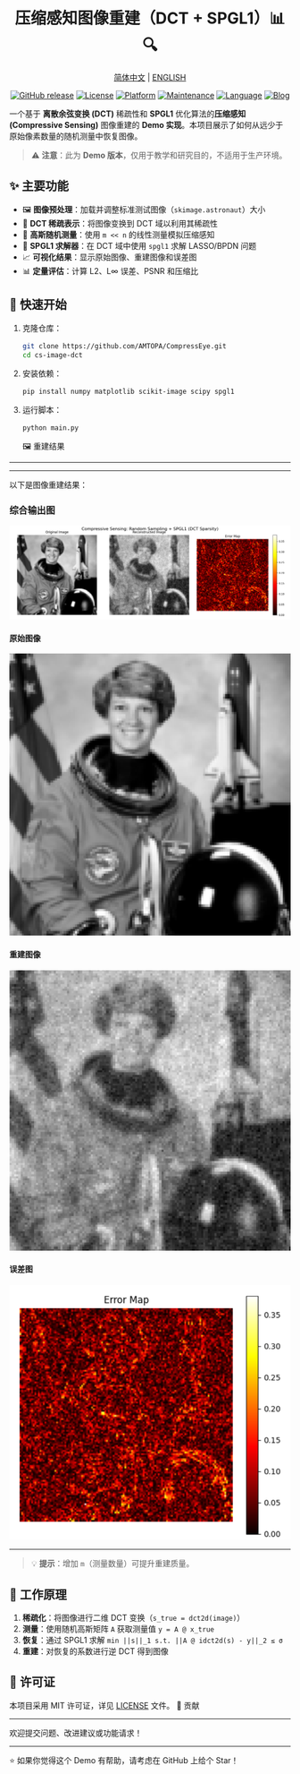 <div align="center">
<h1>压缩感知图像重建（DCT + SPGL1）📊🔍</h1>

<a href="README_zh.md">简体中文</a> | <a href="README.md">ENGLISH</a>

[![GitHub release](https://img.shields.io/github/release/AMTOPA/CompressEye.svg)](https://github.com/AMTOPA/CompressEyeo/releases)
[![License](https://img.shields.io/badge/license-MIT-blue.svg)](https://opensource.org/licenses/MIT)
[![Platform](https://img.shields.io/badge/platform-Windows-blue)](https://www.microsoft.com/windows)
[![Maintenance](https://img.shields.io/badge/Maintained%3F-yes-green.svg)](https://github.com/AMTOPA/CompressEyeo/graphs/commit-activity)
[![Language](https://img.shields.io/badge/语言-简体中文-red)](README_zh.md)
[![Blog](https://img.shields.io/badge/📖_我的博客-math--enthusiast.top-FF5733)](https://math-enthusiast.top/)

</div>

一个基于 **离散余弦变换 (DCT)** 稀疏性和 **SPGL1** 优化算法的**压缩感知 (Compressive Sensing)** 图像重建的 **Demo 实现**。本项目展示了如何从远少于原始像素数量的随机测量中恢复图像。

> ⚠️ **注意**：此为 **Demo 版本**，仅用于教学和研究目的，不适用于生产环境。

## ✨ 主要功能

- 🖼️ **图像预处理**：加载并调整标准测试图像（`skimage.astronaut`）大小
- 🔀 **DCT 稀疏表示**：将图像变换到 DCT 域以利用其稀疏性
- 📏 **高斯随机测量**：使用 `m << n` 的线性测量模拟压缩感知
- 🧮 **SPGL1 求解器**：在 DCT 域中使用 `spgl1` 求解 LASSO/BPDN 问题
- 📈 **可视化结果**：显示原始图像、重建图像和误差图
- 📊 **定量评估**：计算 L2、L∞ 误差、PSNR 和压缩比

## 🚀 快速开始

1. 克隆仓库：
   
   ```bash
   git clone https://github.com/AMTOPA/CompressEye.git
   cd cs-image-dct
   ```
2. 安装依赖：
   
   ```bash
   pip install numpy matplotlib scikit-image scipy spgl1
   ```
3. 运行脚本：
   
   ```bash
   python main.py
   ```
   
   🖼️ 重建结果

-----

---

以下是图像重建结果：

### 综合输出图

<div align="center"><img src="./fig/output.png"></img></div>

#### 原始图像

<div align="center"><img src="./fig/original.png"></img></div>

#### 重建图像

<div align="center"><img src="./fig/reconstructed.png"></img></div>

#### 误差图

<div align="center"><img src="./fig/error_map.png"></img></div>

-----------

> 💡 **提示**：增加 `m`（测量数量）可提升重建质量。

🧩 工作原理
-------

1. **稀疏化**：将图像进行二维 DCT 变换（`s_true = dct2d(image)`）
2. **测量**：使用随机高斯矩阵 `A` 获取测量值 `y = A @ x_true`
3. **恢复**：通过 SPGL1 求解 `min ||s||_1 s.t. ||A @ idct2d(s) - y||_2 ≤ σ`
4. **重建**：对恢复的系数进行逆 DCT 得到图像

📜 许可证
------

本项目采用 MIT 许可证，详见 [LICENSE](https://chat.qwen.ai/c/LICENSE) 文件。
🤝 贡献

-----

欢迎提交问题、改进建议或功能请求！

* * *

⭐ 如果你觉得这个 Demo 有帮助，请考虑在 GitHub 上给个 Star！






